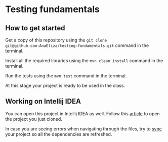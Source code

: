 # Testing fundamentals

## How to get started

Get a copy of this repository using the `git clone git@github.com:AnaEliza/testing-fundamentals.git` command in the terminal.

Install all the required libraries using the `mvn clean install` command in the terminal.

Run the tests using the `mvn test` command in the terminal. 

At this stage your project is ready to be used in the class.

## Working on Intellij IDEA

You can open this project in Intellij IDEA as well. Follow this [article](https://www.jetbrains.com/help/idea/import-project-or-module-wizard.html#open-project) to open the project you just cloned. 

In case you are seeing errors when navigating through the files, try to [sync](https://www.jetbrains.com/help/idea/build-sync-tool-window.html#409e76f) your project so all the dependencies are refreshed.
